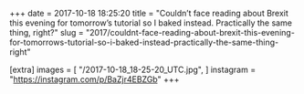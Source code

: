 +++
date = 2017-10-18 18:25:20
title = "Couldn’t face reading about Brexit this evening for tomorrow’s tutorial so I baked instead. Practically the same thing, right?"
slug = "2017/couldnt-face-reading-about-brexit-this-evening-for-tomorrows-tutorial-so-i-baked-instead-practically-the-same-thing-right"

[extra]
images = [
    "/2017-10-18_18-25-20_UTC.jpg",
]
instagram = "https://instagram.com/p/BaZjr4EBZGb"
+++

